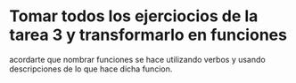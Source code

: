 # Tomar todos los ejerciocios de la tarea 3 y transformarlo en funciones 
acordarte que nombrar funciones se hace utilizando verbos y usando descripciones de lo que hace dicha funcion.
